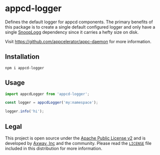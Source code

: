 # appcd-logger

Defines the default logger for appcd components. The primary benefits of this package is to create a
single default configured logger and only have a single
[SnoopLogg](https://www.npmjs.com/package/snooplogg) dependency since it carries a hefty size on
disk.

Visit https://github.com/appcelerator/appc-daemon for more information.

## Installation

	npm i appcd-logger

## Usage

```js
import appcdLogger from 'appcd-logger';

const logger = appcdLogger('my:namespace');

logger.info('hi');
```

## Legal

This project is open source under the [Apache Public License v2][1] and is developed by
[Axway, Inc](http://www.axway.com/) and the community. Please read the [`LICENSE`][1] file included
in this distribution for more information.

[1]: https://github.com/appcelerator/appc-daemon/packages/appcd-logger/LICENSE
